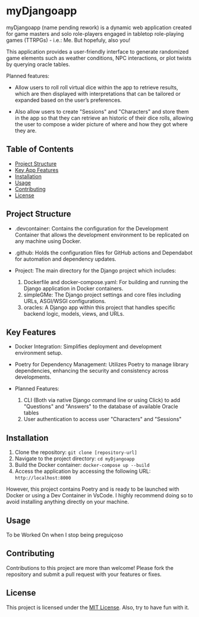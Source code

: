 # myDjangoapp

myDjangoapp (name pending rework) is a dynamic web application created for game masters and solo role-players engaged in tabletop role-playing games (TTRPGs) - i.e.: Me. But hopefuly, also you! 

This application provides a user-friendly interface to generate randomized game elements such as weather conditions, NPC interactions, or plot twists by querying oracle tables. 

Planned features: 
- Allow users to roll roll virtual dice within the app to retrieve results, which are then displayed with interpretations that can be tailored or expanded based on the user’s preferences.

- Also allow users to create "Sessions" and "Characters" and store them in the app so that they can retrieve an historic of their dice rolls, allowing the user to compose a wider picture of where and how they got where they are.

## Table of Contents

- [Project Structure](#project-structure)
- [Key App Features](#key-features)
- [Installation](#installation)
- [Usage](#usage)
- [Contributing](#contributing)
- [License](#license)

## Project Structure

- .devcontainer: Contains the configuration for the Development Container that allows the development environment to be replicated on any machine using Docker.

- .github: Holds the configuration files for GitHub actions and Dependabot for automation and dependency updates.

- Project: The main directory for the Django project which includes:
    1. Dockerfile and docker-compose.yaml: For building and running the Django application in Docker containers.
    2. simpleGMe: The Django project settings and core files including URLs, ASGI/WSGI configurations.
    3. oracles: A Django app within this project that handles specific backend logic, models, views, and URLs.

## Key Features

- Docker Integration: Simplifies deployment and development environment setup.

- Poetry for Dependency Management: Utilizes Poetry to manage library dependencies, enhancing the security and consistency across developments.

- Planned Features:
    1. CLI (Both via native Django command line or using Click) to add "Questions" and "Answers" to the database of available Oracle tables
    2. User authentication to access user "Characters" and "Sessions"

## Installation

1. Clone the repository:
```git clone [repository-url]```
2. Navigate to the project directory:
```cd myDjangoapp```
3. Build the Docker container:
```docker-compose up --build```
4. Access the application by accessing the following URL:
```http://localhost:8000```

However, this project contains Poetry and is ready to be launched with Docker or using a Dev Container in VsCode. I highly recommend doing so to avoid installing anything directly on your machine.



## Usage

To be Worked On when I stop being preguiçoso

## Contributing

Contributions to this project are more than welcome! Please fork the repository and submit a pull request with your features or fixes.

## License

This project is licensed under the [MIT License](LICENSE). Also, try to have fun with it.